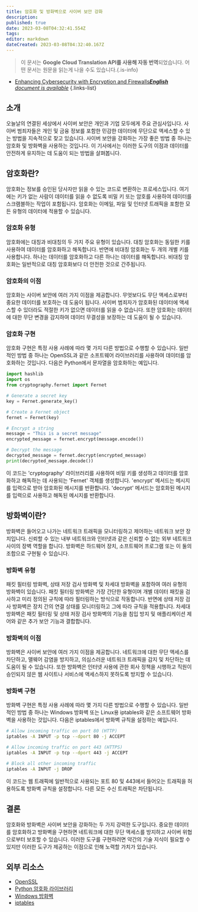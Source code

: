 ```yaml
---
title: 암호화 및 방화벽으로 사이버 보안 강화
description: 
published: true
date: 2023-03-08T04:32:41.554Z
tags: 
editor: markdown
dateCreated: 2023-03-08T04:32:40.167Z
---
```


> 이 문서는 **Google Cloud Translation API를 사용해 자동 번역**되었습니다.
어떤 문서는 원문을 읽는게 나을 수도 있습니다.{.is-info}



- [Enhancing Cybersecurity with Encryption and Firewalls***English** document is available*](/en/Knowledge-base/Common/enhancing-cybersecurity-with-encryption-and-firewalls)
{.links-list}



## 소개
오늘날의 연결된 세상에서 사이버 보안은 개인과 기업 모두에게 주요 관심사입니다. 사이버 범죄자들은 개인 및 금융 정보를 포함한 민감한 데이터에 무단으로 액세스할 수 있는 방법을 지속적으로 찾고 있습니다. 사이버 보안을 강화하는 가장 좋은 방법 중 하나는 암호화 및 방화벽을 사용하는 것입니다. 이 기사에서는 이러한 도구의 이점과 데이터를 안전하게 유지하는 데 도움이 되는 방법을 살펴봅니다.

## 암호화란?
암호화는 정보를 승인된 당사자만 읽을 수 있는 코드로 변환하는 프로세스입니다. 여기에는 키가 없는 사람이 데이터를 읽을 수 없도록 비밀 키 또는 암호를 사용하여 데이터를 스크램블하는 작업이 포함됩니다. 암호화는 이메일, 파일 및 인터넷 트래픽을 포함한 모든 유형의 데이터에 적용할 수 있습니다.

### 암호화 유형
암호화에는 대칭과 비대칭의 두 가지 주요 유형이 있습니다. 대칭 암호화는 동일한 키를 사용하여 데이터를 암호화하고 해독합니다. 반면에 비대칭 암호화는 두 개의 개별 키를 사용합니다. 하나는 데이터를 암호화하고 다른 하나는 데이터를 해독합니다. 비대칭 암호화는 일반적으로 대칭 암호화보다 더 안전한 것으로 간주됩니다.

### 암호화의 이점
암호화는 사이버 보안에 여러 가지 이점을 제공합니다. 무엇보다도 무단 액세스로부터 중요한 데이터를 보호하는 데 도움이 됩니다. 사이버 범죄자가 암호화된 데이터에 액세스할 수 있더라도 적절한 키가 없으면 데이터를 읽을 수 없습니다. 또한 암호화는 데이터에 대한 무단 변경을 감지하여 데이터 무결성을 보장하는 데 도움이 될 수 있습니다.

### 암호화 구현
암호화 구현은 특정 사용 사례에 따라 몇 가지 다른 방법으로 수행할 수 있습니다. 일반적인 방법 중 하나는 OpenSSL과 같은 소프트웨어 라이브러리를 사용하여 데이터를 암호화하는 것입니다. 다음은 Python에서 문자열을 암호화하는 예입니다.

```python
import hashlib
import os
from cryptography.fernet import Fernet

# Generate a secret key
key = Fernet.generate_key()

# Create a Fernet object
fernet = Fernet(key)

# Encrypt a string
message = "This is a secret message"
encrypted_message = fernet.encrypt(message.encode())

# Decrypt the message
decrypted_message = fernet.decrypt(encrypted_message)
print(decrypted_message.decode())
```

이 코드는 'cryptography' 라이브러리를 사용하여 비밀 키를 생성하고 데이터를 암호화하고 해독하는 데 사용되는 'Fernet' 객체를 생성합니다. 'encrypt' 메서드는 메시지를 입력으로 받아 암호화된 메시지를 반환합니다. 'decrypt' 메서드는 암호화된 메시지를 입력으로 사용하고 해독된 메시지를 반환합니다.

## 방화벽이란?
방화벽은 들어오고 나가는 네트워크 트래픽을 모니터링하고 제어하는 네트워크 보안 장치입니다. 신뢰할 수 있는 내부 네트워크와 인터넷과 같은 신뢰할 수 없는 외부 네트워크 사이의 장벽 역할을 합니다. 방화벽은 하드웨어 장치, 소프트웨어 프로그램 또는 이 둘의 조합으로 구현될 수 있습니다.

### 방화벽 유형
패킷 필터링 방화벽, 상태 저장 검사 방화벽 및 차세대 방화벽을 포함하여 여러 유형의 방화벽이 있습니다. 패킷 필터링 방화벽은 가장 간단한 유형이며 개별 데이터 패킷을 검사하고 미리 정의된 규칙에 따라 필터링하는 방식으로 작동합니다. 반면에 상태 저장 검사 방화벽은 장치 간의 연결 상태를 모니터링하고 그에 따라 규칙을 적용합니다. 차세대 방화벽은 패킷 필터링 및 상태 저장 검사 방화벽의 기능을 침입 방지 및 애플리케이션 제어와 같은 추가 보안 기능과 결합합니다.

### 방화벽의 이점
방화벽은 사이버 보안에 여러 가지 이점을 제공합니다. 네트워크에 대한 무단 액세스를 차단하고, 맬웨어 감염을 방지하고, 의심스러운 네트워크 트래픽을 감지 및 차단하는 데 도움이 될 수 있습니다. 또한 방화벽은 인터넷 사용에 관한 회사 정책을 시행하고 직원이 승인되지 않은 웹 사이트나 서비스에 액세스하지 못하도록 방지할 수 있습니다.

### 방화벽 구현
방화벽 구현은 특정 사용 사례에 따라 몇 가지 다른 방법으로 수행할 수 있습니다. 일반적인 방법 중 하나는 Windows 방화벽 또는 Linux용 iptables와 같은 소프트웨어 방화벽을 사용하는 것입니다. 다음은 iptables에서 방화벽 규칙을 설정하는 예입니다.

```bash
# Allow incoming traffic on port 80 (HTTP)
iptables -A INPUT -p tcp --dport 80 -j ACCEPT

# Allow incoming traffic on port 443 (HTTPS)
iptables -A INPUT -p tcp --dport 443 -j ACCEPT

# Block all other incoming traffic
iptables -A INPUT -j DROP
```

이 코드는 웹 트래픽에 일반적으로 사용되는 포트 80 및 443에서 들어오는 트래픽을 허용하도록 방화벽 규칙을 설정합니다. 다른 모든 수신 트래픽은 차단됩니다.

## 결론
암호화와 방화벽은 사이버 보안을 강화하는 두 가지 강력한 도구입니다. 중요한 데이터를 암호화하고 방화벽을 구현하면 네트워크에 대한 무단 액세스를 방지하고 사이버 위협으로부터 보호할 수 있습니다. 이러한 도구를 구현하려면 약간의 기술 지식이 필요할 수 있지만 이러한 도구가 제공하는 이점으로 인해 노력할 가치가 있습니다.

## 외부 리소스
- [OpenSSL](https://www.openssl.org/)
- [Python 암호화 라이브러리](https://cryptography.io/en/latest/)
- [Windows 방화벽](https://docs.microsoft.com/en-us/windows/security/threat-protection/windows-firewall/windows-firewall-with-advanced-security)
- [iptables](https://linux.die.net/man/8/iptables)